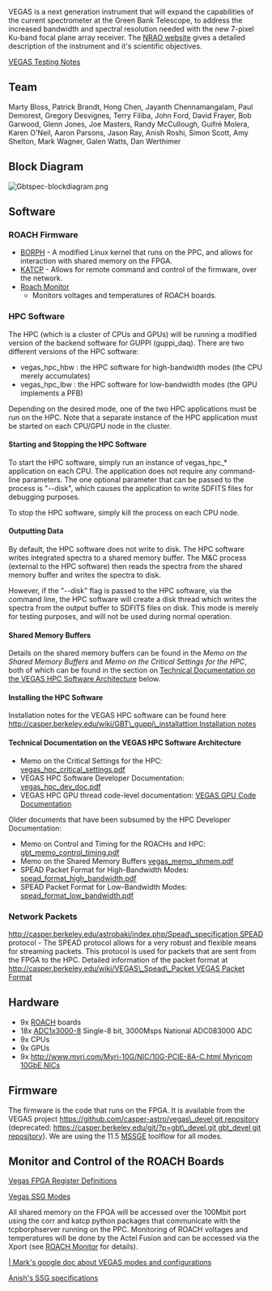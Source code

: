 VEGAS is a next generation instrument that will expand the capabilities
of the current spectrometer at the Green Bank Telescope, to address the
increased bandwidth and spectral resolution needed with the new 7-pixel
Ku-band focal plane array receiver. The [NRAO
website](http://www.gb.nrao.edu/vegas/report/) gives a detailed
description of the instrument and it's scientific objectives.

[VEGAS Testing Notes](VEGAS_Testing_Notes "wikilink")

## Team

Marty Bloss, Patrick Brandt, Hong Chen, Jayanth Chennamangalam, Paul
Demorest, Gregory Desvignes, Terry Filiba, John Ford, David Frayer, Bob
Garwood, Glenn Jones, Joe Masters, Randy McCullough, Guifré Molera,
Karen O'Neil, Aaron Parsons, Jason Ray, Anish Roshi, Simon Scott, Amy
Shelton, Mark Wagner, Galen Watts, Dan Werthimer

## Block Diagram

![Gbtspec-blockdiagram.png](Gbtspec-blockdiagram.png
"Gbtspec-blockdiagram.png")

## Software

### ROACH Firmware

  - [BORPH](BORPH "wikilink") - A modified Linux kernel that runs on the
    PPC, and allows for interaction with shared memory on the FPGA.
  - [KATCP](KATCP "wikilink") - Allows for remote command and control of
    the firmware, over the network.
  - [ Roach Monitor](Roach_monitor_and_management_subsystem "wikilink")
    - Monitors voltages and temperatures of ROACH boards.

### HPC Software

The HPC (which is a cluster of CPUs and GPUs) will be running a modified
version of the backend software for GUPPI (guppi\_daq). There are two
different versions of the HPC software:

  - vegas\_hpc\_hbw : the HPC software for high-bandwidth modes (the CPU
    merely accumulates)
  - vegas\_hpc\_lbw : the HPC software for low-bandwidth modes (the GPU
    implements a PFB)

Depending on the desired mode, one of the two HPC applications must be
run on the HPC. Note that a separate instance of the HPC application
must be started on each CPU/GPU node in the cluster.

#### Starting and Stopping the HPC Software

To start the HPC software, simply run an instance of vegas\_hpc\_\*
application on each CPU. The application does not require any
command-line parameters. The one optional parameter that can be passed
to the process is "--disk", which causes the application to write SDFITS
files for debugging purposes.

To stop the HPC software, simply kill the process on each CPU node.

#### Outputting Data

By default, the HPC software does not write to disk. The HPC software
writes integrated spectra to a shared memory buffer. The M\&C process
(external to the HPC software) then reads the spectra from the shared
memory buffer and writes the spectra to disk.

However, if the "--disk" flag is passed to the HPC software, via the
command line, the HPC software will create a disk thread which writes
the spectra from the output buffer to SDFITS files on disk. This mode is
merely for testing purposes, and will not be used during normal
operation.

#### Shared Memory Buffers

Details on the shared memory buffers can be found in the *Memo on the
Shared Memory Buffers* and *Memo on the Critical Settings for the HPC*,
both of which can be found in the section on [Technical Documentation on
the VEGAS HPC Software
Architecture](VEGAS:_VErsatile_GBT_Astronomical_Spectrometer#Technical_Documentation_on_the_VEGAS_HPC_Software_Architecture "wikilink")
below.

#### Installing the HPC Software

Installation notes for the VEGAS HPC software can be found here
[http://casper.berkeley.edu/wiki/GBT\_guppi\_installattion Installation
notes](http://casper.berkeley.edu/wiki/GBT_guppi_installattion_Installation_notes "wikilink")

#### Technical Documentation on the VEGAS HPC Software Architecture

  - Memo on the Critical Settings for the HPC: [
    vegas\_hpc\_critical\_settings.pdf](Media:vegas_hpc_critical_settings.pdf "wikilink")
  - VEGAS HPC Software Developer Documentation: [
    vegas\_hpc\_dev\_doc.pdf](Media:vegas_hpc_dev_doc.pdf "wikilink")
  - VEGAS HPC GPU thread code-level documentation: [VEGAS GPU Code
    Documentation](VEGAS_GPU_Code_Documentation "wikilink")

Older documents that have been subsumed by the HPC Developer
Documentation:

  - Memo on Control and Timing for the ROACHs and HPC: [
    gbt\_memo\_control\_timing.pdf](Media:gbt_memo_control_timing.pdf "wikilink")
  - Memo on the Shared Memory Buffers [
    vegas\_memo\_shmem.pdf](Media:vegas_memo_shmem.pdf "wikilink")
  - SPEAD Packet Format for High-Bandwidth Modes: [
    spead\_format\_high\_bandwidth.pdf](Media:spead_format_high_bandwidth.pdf "wikilink")
  - SPEAD Packet Format for Low-Bandwidth Modes: [
    spead\_format\_low\_bandwidth.pdf](Media:spead_format_low_bandwidth.pdf "wikilink")

### Network Packets

[http://casper.berkeley.edu/astrobaki/index.php/Spead\_specification
SPEAD](http://casper.berkeley.edu/astrobaki/index.php/Spead_specification_SPEAD "wikilink")
protocol - The SPEAD protocol allows for a very robust and flexible
means for streaming packets. This protocol is used for packets that are
sent from the FPGA to the HPC. Detailed information of the packet format
at [http://casper.berkeley.edu/wiki/VEGAS\_Spead\_Packet VEGAS Packet
Format](http://casper.berkeley.edu/wiki/VEGAS_Spead_Packet_VEGAS_Packet_Format "wikilink")

## Hardware

  - 9x [ROACH](ROACH "wikilink") boards
  - 18x [ADC1x3000-8](ADC1x3000-8 "wikilink") Single-8 bit, 3000Msps
    National ADC083000 ADC
  - 9x CPUs
  - 9x GPUs
  - 9x [http://www.myri.com/Myri-10G/NIC/10G-PCIE-8A-C.html Myricom
    10GbE
    NICs](http://www.myri.com/Myri-10G/NIC/10G-PCIE-8A-C.html_Myricom_10GbE_NICs "wikilink")

## Firmware

The firmware is the code that runs on the FPGA. It is available from the
VEGAS project [https://github.com/casper-astro/vegas\_devel git
repository](https://github.com/casper-astro/vegas_devel_git_repository "wikilink")
(deprecated: [https://casper.berkeley.edu/git/?p=gbt\_devel.git
gbt\_devel git
repository](https://casper.berkeley.edu/git/?p=gbt_devel.git_gbt_devel_git_repository "wikilink")).
We are using the 11.5 [MSSGE](MSSGE "wikilink") toolflow for all modes.

## Monitor and Control of the ROACH Boards

[Vegas FPGA Register
Definitions](Vegas_FPGA_Register_Definitions "wikilink")

[Vegas SSG Modes](Vegas_SSG_Modes "wikilink")

All shared memory on the FPGA will be accessed over the 100Mbit port
using the corr and katcp python packages that communicate with the
tcpborphserver running on the PPC. Monitoring of ROACH voltages and
temperatures will be done by the Actel Fusion and can be accessed via
the Xport (see [ ROACH
Monitor](Roach_monitor_and_management_subsystem "wikilink") for
details).

[| Mark's google doc about VEGAS modes and
configurations](https://docs.google.com/document/d/1C_it02j8yqu_VZcYnN6aVC-jrgP4ClAxbj8KP4cH4EQ/edit?pli=1)

[Anish's SSG
specifications](https://casper.berkeley.edu/wiki/images/1/18/Ssgprogram.pdf)
